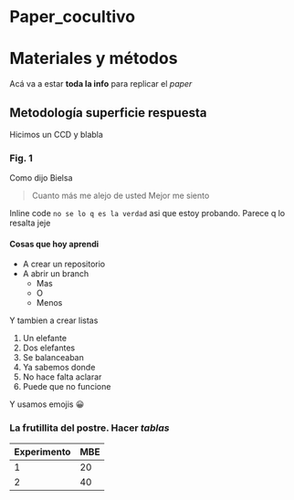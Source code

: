 # Paper_cocultivo

# Materiales y métodos
Acá va a estar **toda la info** para replicar el _paper_
## Metodología superficie respuesta 
Hicimos un CCD y blabla
### Fig. 1

Como dijo Bielsa
> Cuanto más me alejo de usted
> Mejor me siento

Inline code `no se lo q es la verdad` asi que estoy probando. Parece q lo resalta jeje

#### Cosas que hoy aprendi
* A crear un repositorio
* A abrir un branch
  * Mas
  * O
  * Menos

Y tambien a crear listas
1. Un elefante
1. Dos elefantes
 1. Se balanceaban
 1. Ya sabemos donde
 1. No hace falta aclarar
2. Puede que no funcione

Y usamos emojis :grinning:

### La frutillita del postre. Hacer _tablas_

Experimento | MBE
------------|----
1 | 20
2 | 40
